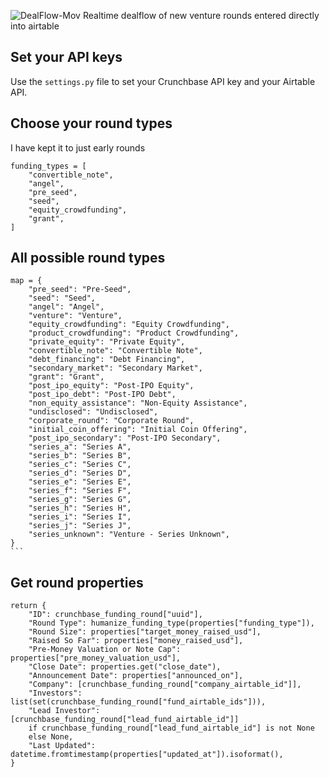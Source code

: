 ![DealFlow-Mov](https://user-images.githubusercontent.com/39813026/108612644-9c656700-73b8-11eb-9bcb-04ee15b0d948.gif)
Realtime dealflow of new venture rounds entered directly into airtable



## Set your API keys

Use the ```settings.py``` file to set your Crunchbase API key and your Airtable API.


## Choose your round types

I have kept it to just early rounds

```
funding_types = [
    "convertible_note",
    "angel",
    "pre_seed",
    "seed",
    "equity_crowdfunding",
    "grant",
]
```

## All possible round types

    map = {
        "pre_seed": "Pre-Seed",
        "seed": "Seed",
        "angel": "Angel",
        "venture": "Venture",
        "equity_crowdfunding": "Equity Crowdfunding",
        "product_crowdfunding": "Product Crowdfunding",
        "private_equity": "Private Equity",
        "convertible_note": "Convertible Note",
        "debt_financing": "Debt Financing",
        "secondary_market": "Secondary Market",
        "grant": "Grant",
        "post_ipo_equity": "Post-IPO Equity",
        "post_ipo_debt": "Post-IPO Debt",
        "non_equity_assistance": "Non-Equity Assistance",
        "undisclosed": "Undisclosed",
        "corporate_round": "Corporate Round",
        "initial_coin_offering": "Initial Coin Offering",
        "post_ipo_secondary": "Post-IPO Secondary",
        "series_a": "Series A",
        "series_b": "Series B",
        "series_c": "Series C",
        "series_d": "Series D",
        "series_e": "Series E",
        "series_f": "Series F",
        "series_g": "Series G",
        "series_h": "Series H",
        "series_i": "Series I",
        "series_j": "Series J",
        "series_unknown": "Venture - Series Unknown",
    }
    ```
    
   ## Get round properties
    
    return {
        "ID": crunchbase_funding_round["uuid"],
        "Round Type": humanize_funding_type(properties["funding_type"]),
        "Round Size": properties["target_money_raised_usd"],
        "Raised So Far": properties["money_raised_usd"],
        "Pre-Money Valuation or Note Cap": properties["pre_money_valuation_usd"],
        "Close Date": properties.get("close_date"),
        "Announcement Date": properties["announced_on"],
        "Company": [crunchbase_funding_round["company_airtable_id"]],
        "Investors": list(set(crunchbase_funding_round["fund_airtable_ids"])),
        "Lead Investor": [crunchbase_funding_round["lead_fund_airtable_id"]]
        if crunchbase_funding_round["lead_fund_airtable_id"] is not None
        else None,
        "Last Updated": datetime.fromtimestamp(properties["updated_at"]).isoformat(),
    }

    
    
